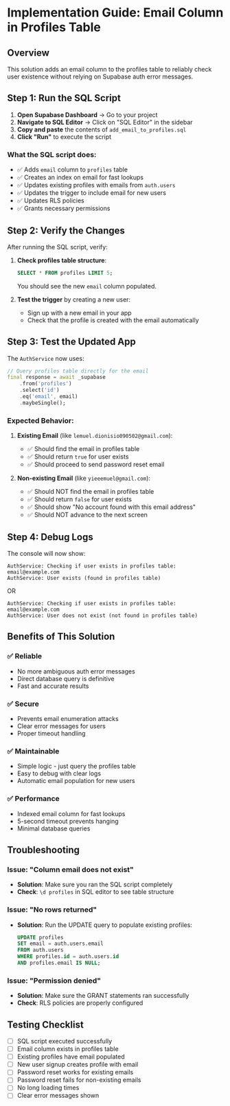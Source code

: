 # Implementation Guide: Email Column in Profiles Table

## Overview
This solution adds an email column to the profiles table to reliably check user existence without relying on Supabase auth error messages.

## Step 1: Run the SQL Script

1. **Open Supabase Dashboard** → Go to your project
2. **Navigate to SQL Editor** → Click on "SQL Editor" in the sidebar
3. **Copy and paste** the contents of `add_email_to_profiles.sql`
4. **Click "Run"** to execute the script

### What the SQL script does:
- ✅ Adds `email` column to `profiles` table
- ✅ Creates an index on email for fast lookups
- ✅ Updates existing profiles with emails from `auth.users`
- ✅ Updates the trigger to include email for new users
- ✅ Updates RLS policies
- ✅ Grants necessary permissions

## Step 2: Verify the Changes

After running the SQL script, verify:

1. **Check profiles table structure**:
   ```sql
   SELECT * FROM profiles LIMIT 5;
   ```
   You should see the new `email` column populated.

2. **Test the trigger** by creating a new user:
   - Sign up with a new email in your app
   - Check that the profile is created with the email automatically

## Step 3: Test the Updated App

The `AuthService` now uses:
```dart
// Query profiles table directly for the email
final response = await _supabase
    .from('profiles')
    .select('id')
    .eq('email', email)
    .maybeSingle();
```

### Expected Behavior:

1. **Existing Email** (like `lemuel.dionisio090502@gmail.com`):
   - ✅ Should find the email in profiles table
   - ✅ Should return `true` for user exists
   - ✅ Should proceed to send password reset email

2. **Non-existing Email** (like `yieeemuel@gmail.com`):
   - ✅ Should NOT find the email in profiles table
   - ✅ Should return `false` for user exists
   - ✅ Should show "No account found with this email address"
   - ✅ Should NOT advance to the next screen

## Step 4: Debug Logs

The console will now show:
```
AuthService: Checking if user exists in profiles table: email@example.com
AuthService: User exists (found in profiles table)
```
OR
```
AuthService: Checking if user exists in profiles table: email@example.com
AuthService: User does not exist (not found in profiles table)
```

## Benefits of This Solution

### ✅ Reliable
- No more ambiguous auth error messages
- Direct database query is definitive
- Fast and accurate results

### ✅ Secure
- Prevents email enumeration attacks
- Clear error messages for users
- Proper timeout handling

### ✅ Maintainable
- Simple logic - just query the profiles table
- Easy to debug with clear logs
- Automatic email population for new users

### ✅ Performance
- Indexed email column for fast lookups
- 5-second timeout prevents hanging
- Minimal database queries

## Troubleshooting

### Issue: "Column email does not exist"
- **Solution**: Make sure you ran the SQL script completely
- **Check**: `\d profiles` in SQL editor to see table structure

### Issue: "No rows returned"
- **Solution**: Run the UPDATE query to populate existing profiles:
  ```sql
  UPDATE profiles 
  SET email = auth.users.email 
  FROM auth.users 
  WHERE profiles.id = auth.users.id 
  AND profiles.email IS NULL;
  ```

### Issue: "Permission denied"
- **Solution**: Make sure the GRANT statements ran successfully
- **Check**: RLS policies are properly configured

## Testing Checklist

- [ ] SQL script executed successfully
- [ ] Email column exists in profiles table
- [ ] Existing profiles have email populated
- [ ] New user signup creates profile with email
- [ ] Password reset works for existing emails
- [ ] Password reset fails for non-existing emails
- [ ] No long loading times
- [ ] Clear error messages shown 